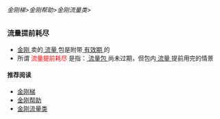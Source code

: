 ###### 金刚梯>金刚帮助>金刚流量类>
### 流量提前耗尽
- [ 金刚 ](https://github.com/a2zitpro/web/blob/master/a2zitpro.md)卖的[ 流量 ](https://github.com/a2zitpro/web/blob/master/kkdatatraffic.md)包是附带[ 有效期 ](https://github.com/a2zitpro/web/blob/master/kkdatatrafficpackagevalidityperiod.md)的
- 所谓<font color="red"> 流量提前耗尽 </font>是指：[ 流量包 ](https://github.com/a2zitpro/web/blob/master/kkdatatrafficpackage.md)尚未过期，但包内[ 流量 ](https://github.com/a2zitpro/web/blob/master/kkdatatraffic.md)提前用完的情景

#### 推荐阅读

- [金刚梯](https://github.com/a2zitpro/web/blob/master/dlb.md)
- [金刚帮助](https://github.com/a2zitpro/web/blob/master/list_helpkkvpn.md)
- [金刚流量类](https://github.com/a2zitpro/web/blob/master/list_kkdatatraffic.md)
